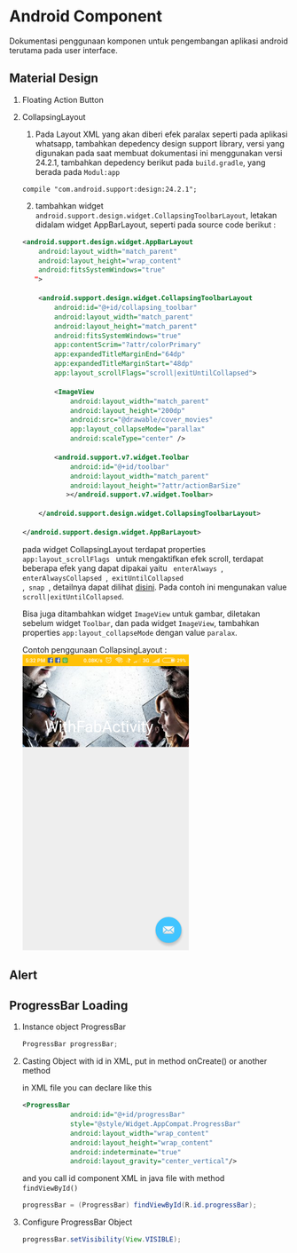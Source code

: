 # **Android Component**
Dokumentasi penggunaan komponen untuk pengembangan aplikasi android terutama pada user interface.

## Material Design

1. Floating Action Button
2. CollapsingLayout

    1. Pada Layout XML yang akan diberi efek paralax seperti pada aplikasi whatsapp, tambahkan depedency design support library,
    versi yang digunakan pada saat membuat dokumentasi ini menggunakan versi 24.2.1, tambahkan depedency berikut pada <code>build.gradle</code>,
    yang berada pada <code>Modul:app</code>

    ``` shell
    compile "com.android.support:design:24.2.1";
    ```
    2. tambahkan widget <code>android.support.design.widget.CollapsingToolbarLayout</code>, letakan didalam widget AppBarLayout, seperti pada source code berikut :

    ``` xml
    <android.support.design.widget.AppBarLayout
        android:layout_width="match_parent"
        android:layout_height="wrap_content"
        android:fitsSystemWindows="true"
       ">

        <android.support.design.widget.CollapsingToolbarLayout
            android:id="@+id/collapsing_toolbar"
            android:layout_width="match_parent"
            android:layout_height="match_parent"
            android:fitsSystemWindows="true"
            app:contentScrim="?attr/colorPrimary"
            app:expandedTitleMarginEnd="64dp"
            app:expandedTitleMarginStart="48dp"
            app:layout_scrollFlags="scroll|exitUntilCollapsed">

            <ImageView
                android:layout_width="match_parent"
                android:layout_height="200dp"
                android:src="@drawable/cover_movies"
                app:layout_collapseMode="parallax"
                android:scaleType="center" />

            <android.support.v7.widget.Toolbar
                android:id="@+id/toolbar"
                android:layout_width="match_parent"
                android:layout_height="?attr/actionBarSize"
               ></android.support.v7.widget.Toolbar>

        </android.support.design.widget.CollapsingToolbarLayout>

    </android.support.design.widget.AppBarLayout>
    ```
    pada widget CollapsingLayout terdapat properties <code> app:layout_scrollFlags </code> untuk mengaktifkan efek scroll, terdapat beberapa
    efek yang dapat dipakai yaitu <code> enterAlways </code>, <code> enterAlwaysCollapsed </code>,<code> exitUntilCollapsed </code>,<code> snap </code>,
    detailnya dapat dilihat [disini](https://guides.codepath.com/android/Handling-Scrolls-with-CoordinatorLayout#responding-to-scroll-events). Pada
    contoh ini mengunakan value <code>scroll|exitUntilCollapsed</code>.

    Bisa juga ditambahkan widget <code>ImageView</code> untuk gambar, diletakan sebelum widget <code>Toolbar</code>, dan pada widget <code>ImageView</code>,
    tambahkan properties <code>app:layout_collapseMode</code> dengan value <code>paralax</code>.
    
    Contoh penggunaan CollapsingLayout :
    <img width="300" src="https://github.com/ramdanisource/Android-Component/blob/master/screenshot/collapsing_layout.png" alt="Screenshot">
 

    

## **Alert**

## **ProgressBar Loading**

1. Instance object ProgressBar

    ``` java
    ProgressBar progressBar;
    ```
2. Casting Object with id in XML, put in method onCreate() or another method
    
    in XML file you can declare like this
    ``` xml
    <ProgressBar
                android:id="@+id/progressBar"
                style="@style/Widget.AppCompat.ProgressBar"
                android:layout_width="wrap_content"
                android:layout_height="wrap_content"
                android:indeterminate="true"
                android:layout_gravity="center_vertical"/>
    ```
    and you call id component XML in java file with method <code> findViewById()</code>

    ``` java
    progressBar = (ProgressBar) findViewById(R.id.progressBar);
    ```

3. Configure ProgressBar Object
    ``` java
    progressBar.setVisibility(View.VISIBLE);
    ```

